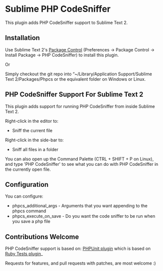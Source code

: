 Sublime PHP CodeSniffer
=======================

This plugin adds PHP CodeSniffer support to Sublime Text 2.

Installation
------------

Use Sublime Text 2's [Package Control](http://wbond.net/sublime_packages/package_control) (Preferences -> Package Control -> Install Package -> PHP CodeSniffer) to install this plugin.

Or

Simply checkout the git repo into “~/Library/Application Support/Sublime Text 2/Packages/Phpcs or the equivalent folder on Windows or Linux.


PHP CodeSniffer Support For Sublime Text 2
------------------------------------------

This plugin adds support for running PHP CodeSniffer from inside Sublime Text 2.

Right-click in the editor to:

* Sniff the current file

Right-click in the side-bar to:

* Sniff all files in a folder

You can also open up the Command Palette (CTRL + SHIFT + P on Linux), and type
'PHP CodeSniffer' to see what you can do with PHP CodeSniffer in the currently open file.


Configuration
-------------

You can configure:

* phpcs_additional_args - Arguments that you want appending to the phpcs command
* phpcs_execute_on_save - Do you want the code sniffer to be run when you save a php file


Contributions Welcome
---------------------

PHP CodeSniffer support is based on:
[PHPUnit plugin](https://github.com/stuartherbert/sublime-phpunit) which is based on
[Ruby Tests plugin](https://github.com/maltize/sublime-text-2-ruby-tests)_

Requests for features, and pull requests with patches, are most welcome :)
